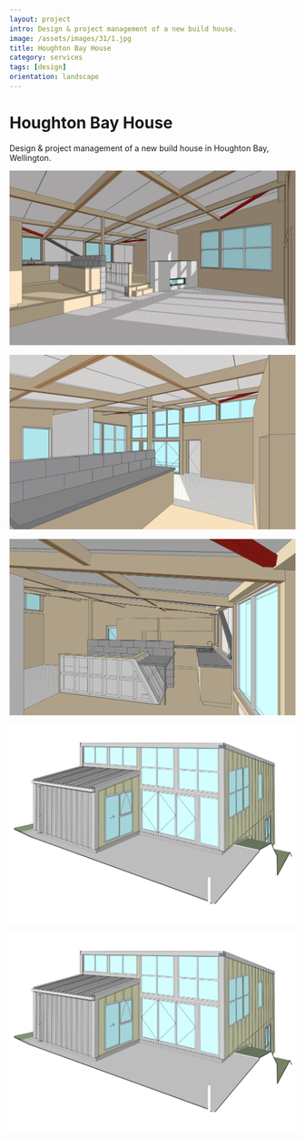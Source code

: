 ```yaml
---
layout: project
intro: Design & project management of a new build house.
image: /assets/images/31/1.jpg
title: Houghton Bay House
category: services
tags: [design]
orientation: landscape
---
```


# Houghton Bay House

Design & project management of a new build house in Houghton Bay, Wellington. 

![](/assets/images/31/1.jpg)

![](/assets/images/31/2.jpg)

![](/assets/images/31/3.jpg)

![](/assets/images/31/5.jpg)

![](/assets/images/31/5.jpg)

